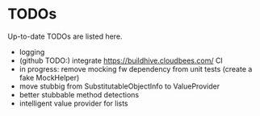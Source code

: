 TODOs
======

Up-to-date TODOs are listed here.

* logging
* (github TODO:) integrate https://buildhive.cloudbees.com/ CI 
* in progress: remove mocking fw dependency from unit tests (create a fake MockHelper)
* move stubbig from SubstitutableObjectInfo to ValueProvider 
* better stubbable method detections
* intelligent value provider for lists
